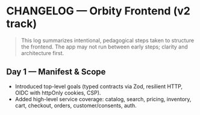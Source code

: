 # CHANGELOG — Orbity Frontend (v2 track)

> This log summarizes intentional, pedagogical steps taken to structure the frontend.
> The app may not run between early steps; clarity and architecture first.

## Day 1 — Manifest & Scope
- Introduced top-level goals (typed contracts via Zod, resilient HTTP, OIDC with httpOnly cookies, CSP).
- Added high-level service coverage: catalog, search, pricing, inventory, cart, checkout, orders, customer/consents, auth.
